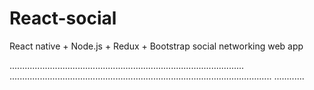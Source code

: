 # React-social
React native + Node.js + Redux + Bootstrap social networking web app

.............................................................................................
........................................................................................................
............